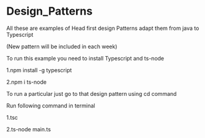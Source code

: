 # Design_Patterns

All these are examples of Head first design Patterns adapt them from java to Typescript

(New pattern will be included in each week)

To run this example you need to install Typescript and ts-node

1.npm install -g typescript

2.npm i ts-node 

To run a particular just go to that design pattern using cd command

Run following command in terminal

1.tsc 

2.ts-node main.ts
